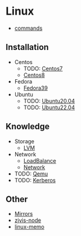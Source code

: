 # Linux
* [commands](/commands/linux/README.md)

## Installation
* Centos
  + TODO: [Centos7](install/centos/7/README.md)
  + [Centos8](install/centos/8/README.md)
* Fedora
  + [Fedora39](install/fedora/39/README.md)
* Ubuntu
  + TODO: [Ubuntu20.04](install/ubuntu/20.04/README.md)
  + TODO: [Ubuntu22.04](install/ubuntu/22.04/README.md)

## Knowledge
* Storage
  + [LVM](basic/lvm/README.md)
* Network
  + [LoadBalance](basic/load_balance.md)
  + [Network](network/README.md)
* TODO: [Qemu](qemu/README.md)
* TODO: [Kerberos](basic/kerberos.md)

## Other
* [Mirrors](mirrors/README.md)
* [zjvis-node](other/zjvis-node.md)
* [linux-memo](other/linux-memo.md)
